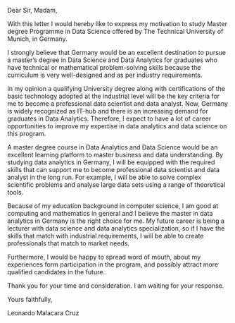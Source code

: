 Dear Sir, Madam,

With this letter I would hereby like to express my motivation to study Master degree Programme in Data Science offered by The Technical University of Munich, in Germany.

I strongly believe that Germany would be an excellent destination to pursue a master’s degree in Data Science and Data Analytics for graduates who have technical or mathematical problem-solving skills because the curriculum is very well-designed and as per industry requirements.

In my opinion a qualifying University degree along with certifications of the basic technology adopted at the industrial level will be the key criteria for me to become a professional data scientist and data analyst. Now, Germany is widely recognized as IT-hub and there is an increasing demand for graduates in Data Analytics. Therefore, I expect to have a lot of career opportunities to improve my expertise in data analytics and data science on this program.

A master degree course in Data Analytics and Data Science would be an excellent learning platform to master business and data understanding. By studying data analytics in Germany, I will be equipped with the required skills that can support me to become professional data scientist and data analyst in the long run. For example, I will be able to solve complex scientific problems and analyse large data sets using a range of theoretical tools.

Because of my education background in computer science, I am good at computing and mathematics in general and I believe the master in data analytics in Germany is the right choice for me. My future career is being a lecturer with data science and data analytics specialization, so if I have the skills that match with industrial requirements, I will be able to create professionals that match to market needs.

Furthermore, I would be happy to spread word of mouth, about my experiences form participation in the program, and possibly attract more qualified candidates in the future.

Thank you for your time and consideration. I am waiting for your response.

Yours faithfully,

Leonardo Malacara Cruz
